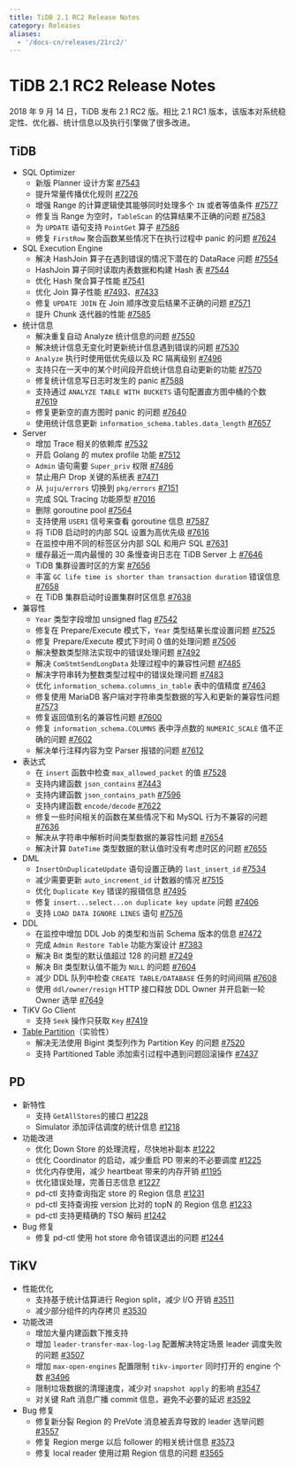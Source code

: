 ```yaml
---
title: TiDB 2.1 RC2 Release Notes
category: Releases
aliases:
  - '/docs-cn/releases/21rc2/'
---
```


# TiDB 2.1 RC2 Release Notes

2018 年 9 月 14 日，TiDB 发布 2.1 RC2 版。相比 2.1 RC1 版本，该版本对系统稳定性、优化器、统计信息以及执行引擎做了很多改进。

## TiDB

- SQL Optimizer 
    - 新版 Planner 设计方案 [#7543](https://github.com/pingcap/tidb/pull/7543)
    - 提升常量传播优化规则 [#7276](https://github.com/pingcap/tidb/pull/7276)
    - 增强 Range 的计算逻辑使其能够同时处理多个 `IN` 或者等值条件 [#7577](https://github.com/pingcap/tidb/pull/7577)
    - 修复当 Range 为空时，`TableScan` 的估算结果不正确的问题 [#7583](https://github.com/pingcap/tidb/pull/7583)
    - 为 `UPDATE` 语句支持 `PointGet` 算子 [#7586](https://github.com/pingcap/tidb/pull/7586)
    - 修复 `FirstRow` 聚合函数某些情况下在执行过程中 panic 的问题 [#7624](https://github.com/pingcap/tidb/pull/7624)
- SQL Execution Engine 
    - 解决 HashJoin 算子在遇到错误的情况下潜在的 DataRace 问题 [#7554](https://github.com/pingcap/tidb/pull/7554)
    - HashJoin 算子同时读取内表数据和构建 Hash 表 [#7544](https://github.com/pingcap/tidb/pull/7544)
    - 优化 Hash 聚合算子性能 [#7541](https://github.com/pingcap/tidb/pull/7541)
    - 优化 Join 算子性能 [#7493](https://github.com/pingcap/tidb/pull/7493)、[#7433](https://github.com/pingcap/tidb/pull/7433)
    - 修复 `UPDATE JOIN` 在 Join 顺序改变后结果不正确的问题 [#7571](https://github.com/pingcap/tidb/pull/7571)
    - 提升 Chunk 迭代器的性能 [#7585](https://github.com/pingcap/tidb/pull/7585)
- 统计信息 
    - 解决重复自动 Analyze 统计信息的问题 [#7550](https://github.com/pingcap/tidb/pull/7550)
    - 解决统计信息无变化时更新统计信息遇到错误的问题 [#7530](https://github.com/pingcap/tidb/pull/7530)
    - `Analyze` 执行时使用低优先级以及 RC 隔离级别 [#7496](https://github.com/pingcap/tidb/pull/7496)
    - 支持只在一天中的某个时间段开启统计信息自动更新的功能 [#7570](https://github.com/pingcap/tidb/pull/7570)
    - 修复统计信息写日志时发生的 panic [#7588](https://github.com/pingcap/tidb/pull/7588)
    - 支持通过 `ANALYZE TABLE WITH BUCKETS` 语句配置直方图中桶的个数 [#7619](https://github.com/pingcap/tidb/pull/7619)
    - 修复更新空的直方图时 panic 的问题 [#7640](https://github.com/pingcap/tidb/pull/7640)
    - 使用统计信息更新 `information_schema.tables.data_length` [#7657](https://github.com/pingcap/tidb/pull/7657)
- Server 
    - 增加 Trace 相关的依赖库 [#7532](https://github.com/pingcap/tidb/pull/7532)
    - 开启 Golang 的 mutex profile 功能 [#7512](https://github.com/pingcap/tidb/pull/7512)
    - `Admin` 语句需要 `Super_priv` 权限 [#7486](https://github.com/pingcap/tidb/pull/7486)
    - 禁止用户 Drop 关键的系统表 [#7471](https://github.com/pingcap/tidb/pull/7471)
    - 从 `juju/errors` 切换到 `pkg/errors` [#7151](https://github.com/pingcap/tidb/pull/7151)
    - 完成 SQL Tracing 功能原型 [#7016](https://github.com/pingcap/tidb/pull/7016)
    - 删除 goroutine pool [#7564](https://github.com/pingcap/tidb/pull/7564)
    - 支持使用 `USER1` 信号来查看 goroutine 信息 [#7587](https://github.com/pingcap/tidb/pull/7587)
    - 将 TiDB 启动时的内部 SQL 设置为高优先级 [#7616](https://github.com/pingcap/tidb/pull/7616)
    - 在监控中用不同的标签区分内部 SQL 和用户 SQL [#7631](https://github.com/pingcap/tidb/pull/7631)
    - 缓存最近一周内最慢的 30 条慢查询日志在 TiDB Server 上 [#7646](https://github.com/pingcap/tidb/pull/7646)
    - TiDB 集群设置时区的方案 [#7656](https://github.com/pingcap/tidb/pull/7656)
    - 丰富 `GC life time is shorter than transaction duration` 错误信息 [#7658](https://github.com/pingcap/tidb/pull/7658)
    - 在 TiDB 集群启动时设置集群时区信息 [#7638](https://github.com/pingcap/tidb/pull/7638)
- 兼容性 
    - `Year` 类型字段增加 unsigned flag [#7542](https://github.com/pingcap/tidb/pull/7542)
    - 修复在 Prepare/Execute 模式下，`Year` 类型结果长度设置问题 [#7525](https://github.com/pingcap/tidb/pull/7525)
    - 修复 Prepare/Execute 模式下时间 0 值的处理问题 [#7506](https://github.com/pingcap/tidb/pull/7506)
    - 解决整数类型除法实现中的错误处理问题 [#7492](https://github.com/pingcap/tidb/pull/7492)
    - 解决 `ComStmtSendLongData` 处理过程中的兼容性问题 [#7485](https://github.com/pingcap/tidb/pull/7485)
    - 解决字符串转为整数类型过程中的错误处理问题 [#7483](https://github.com/pingcap/tidb/pull/7483)
    - 优化 `information_schema.columns_in_table` 表中的值精度 [#7463](https://github.com/pingcap/tidb/pull/7463)
    - 修复使用 MariaDB 客户端对字符串类型数据的写入和更新的兼容性问题 [#7573](https://github.com/pingcap/tidb/pull/7573)
    - 修复返回值别名的兼容性问题 [#7600](https://github.com/pingcap/tidb/pull/7600)
    - 修复 `information_schema.COLUMNS` 表中浮点数的 `NUMERIC_SCALE` 值不正确的问题 [#7602](https://github.com/pingcap/tidb/pull/7602)
    - 解决单行注释内容为空 Parser 报错的问题 [#7612](https://github.com/pingcap/tidb/pull/7612)
- 表达式 
    - 在 `insert` 函数中检查 `max_allowed_packet` 的值 [#7528](https://github.com/pingcap/tidb/pull/7528)
    - 支持内建函数 `json_contains` [#7443](https://github.com/pingcap/tidb/pull/7443)
    - 支持内建函数 `json_contains_path` [#7596](https://github.com/pingcap/tidb/pull/7596)
    - 支持内建函数 `encode/decode` [#7622](https://github.com/pingcap/tidb/pull/7622)
    - 修复一些时间相关的函数在某些情况下和 MySQL 行为不兼容的问题 [#7636](https://github.com/pingcap/tidb/pull/7636)
    - 解决从字符串中解析时间类型数据的兼容性问题 [#7654](https://github.com/pingcap/tidb/pull/7654)
    - 解决计算 `DateTime` 类型数据的默认值时没有考虑时区的问题 [#7655](https://github.com/pingcap/tidb/pull/7655)
- DML 
    - `InsertOnDuplicateUpdate` 语句设置正确的 `last_insert_id` [#7534](https://github.com/pingcap/tidb/pull/7534)
    - 减少需要更新 `auto_increment_id` 计数器的情况 [#7515](https://github.com/pingcap/tidb/pull/7515)
    - 优化 `Duplicate Key` 错误的报错信息 [#7495](https://github.com/pingcap/tidb/pull/7495)
    - 修复 `insert...select...on duplicate key update` 问题 [#7406](https://github.com/pingcap/tidb/pull/7406)
    - 支持 `LOAD DATA IGNORE LINES` 语句 [#7576](https://github.com/pingcap/tidb/pull/7576)
- DDL 
    - 在监控中增加 DDL Job 的类型和当前 Schema 版本的信息 [#7472](https://github.com/pingcap/tidb/pull/7472)
    - 完成 `Admin Restore Table` 功能方案设计 [#7383](https://github.com/pingcap/tidb/pull/7383)
    - 解决 Bit 类型的默认值超过 128 的问题 [#7249](https://github.com/pingcap/tidb/pull/7249)
    - 解决 Bit 类型默认值不能为 `NULL` 的问题 [#7604](https://github.com/pingcap/tidb/pull/7604)
    - 减少 DDL 队列中检查 `CREATE TABLE/DATABASE` 任务的时间间隔 [#7608](https://github.com/pingcap/tidb/pull/7608)
    - 使用 `ddl/owner/resign` HTTP 接口释放 DDL Owner 并开启新一轮 Owner 选举 [#7649](https://github.com/pingcap/tidb/pull/7649)
- TiKV Go Client 
    - 支持 `Seek` 操作只获取 `Key` [#7419](https://github.com/pingcap/tidb/pull/7419)
- [Table Partition](https://github.com/pingcap/tidb/projects/6)（实验性） 
    - 解决无法使用 Bigint 类型列作为 Partition Key 的问题 [#7520](https://github.com/pingcap/tidb/pull/7520)
    - 支持 Partitioned Table 添加索引过程中遇到问题回滚操作 [#7437](https://github.com/pingcap/tidb/pull/7437)

## PD

- 新特性 
    - 支持 `GetAllStores`的接口 [#1228](https://github.com/pingcap/pd/pull/1228)
    - Simulator 添加评估调度的统计信息 [#1218](https://github.com/pingcap/pd/pull/1218)
- 功能改进 
    - 优化 Down Store 的处理流程，尽快地补副本 [#1222](https://github.com/pingcap/pd/pull/1222)
    - 优化 Coordinator 的启动，减少重启 PD 带来的不必要调度 [#1225](https://github.com/pingcap/pd/pull/1225)
    - 优化内存使用，减少 heartbeat 带来的内存开销 [#1195](https://github.com/pingcap/pd/pull/1195)
    - 优化错误处理，完善日志信息 [#1227](https://github.com/pingcap/pd/pull/1227)
    - pd-ctl 支持查询指定 store 的 Region 信息 [#1231](https://github.com/pingcap/pd/pull/1231)
    - pd-ctl 支持查询按 version 比对的 topN 的 Region 信息 [#1233](https://github.com/pingcap/pd/pull/1233)
    - pd-ctl 支持更精确的 TSO 解码 [#1242](https://github.com/pingcap/pd/pull/1242)
- Bug 修复 
    - 修复 pd-ctl 使用 hot store 命令错误退出的问题 [#1244](https://github.com/pingcap/pd/pull/1244)

## TiKV

- 性能优化 
    - 支持基于统计估算进行 Region split，减少 I/O 开销 [#3511](https://github.com/tikv/tikv/pull/3511)
    - 减少部分组件的内存拷贝 [#3530](https://github.com/tikv/tikv/pull/3530)
- 功能改进 
    - 增加大量内建函数下推支持
    - 增加 `leader-transfer-max-log-lag` 配置解决特定场景 leader 调度失败的问题 [#3507](https://github.com/tikv/tikv/pull/3507)
    - 增加 `max-open-engines` 配置限制 `tikv-importer` 同时打开的 engine 个数 [#3496](https://github.com/tikv/tikv/pull/3496)
    - 限制垃圾数据的清理速度，减少对 `snapshot apply` 的影响 [#3547](https://github.com/tikv/tikv/pull/3547)
    - 对关键 Raft 消息广播 commit 信息，避免不必要的延迟 [#3592](https://github.com/tikv/tikv/pull/3592)
- Bug 修复 
    - 修复新分裂 Region 的 PreVote 消息被丢弃导致的 leader 选举问题 [#3557](https://github.com/tikv/tikv/pull/3557)
    - 修复 Region merge 以后 follower 的相关统计信息 [#3573](https://github.com/tikv/tikv/pull/3573)
    - 修复 local reader 使用过期 Region 信息的问题 [#3565](https://github.com/tikv/tikv/pull/3565)